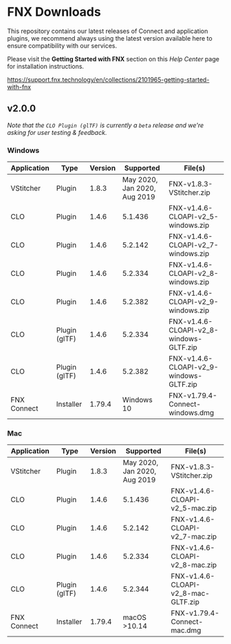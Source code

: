 # FNX Downloads
This repository contains our latest releases of Connect and application plugins, we recommend always using the latest version available here to ensure compatibility with our services.

Please visit the **Getting Started with FNX** section on this *Help Center* page for installation instructions.

https://support.fnx.technology/en/collections/2101965-getting-started-with-fnx


## v2.0.0

*Note that the `CLO Plugin (glTF)` is currently a `beta` release and we're asking for user testing & feedback.*

### Windows

|Application|Type|Version|Supported|File(s)|
|-|-|-|-|-|
|VStitcher|Plugin|1.8.3|May 2020, Jan 2020, Aug 2019|FNX-v1.8.3-VStitcher.zip|
|CLO|Plugin|1.4.6|5.1.436|FNX-v1.4.6-CLOAPI-v2_5-windows.zip|
|CLO|Plugin|1.4.6|5.2.142|FNX-v1.4.6-CLOAPI-v2_7-windows.zip|
|CLO|Plugin|1.4.6|5.2.334|FNX-v1.4.6-CLOAPI-v2_8-windows.zip|
|CLO|Plugin|1.4.6|5.2.382|FNX-v1.4.6-CLOAPI-v2_9-windows.zip|
|CLO|Plugin (glTF)|1.4.6|5.2.334|FNX-v1.4.6-CLOAPI-v2_8-windows-GLTF.zip|
|CLO|Plugin (glTF)|1.4.6|5.2.382|FNX-v1.4.6-CLOAPI-v2_9-windows-GLTF.zip|
|FNX Connect|Installer|1.79.4|Windows 10|FNX-v1.79.4-Connect-windows.dmg|

### Mac
|Application|Type|Version|Supported|File(s)|
|-|-|-|-|-|
|VStitcher|Plugin|1.8.3|May 2020, Jan 2020, Aug 2019|FNX-v1.8.3-VStitcher.zip|
|CLO|Plugin|1.4.6|5.1.436|FNX-v1.4.6-CLOAPI-v2_5-mac.zip|
|CLO|Plugin|1.4.6|5.2.142|FNX-v1.4.6-CLOAPI-v2_7-mac.zip|
|CLO|Plugin|1.4.6|5.2.334|FNX-v1.4.6-CLOAPI-v2_8-mac.zip|
|CLO|Plugin (glTF)|1.4.6|5.2.344|FNX-v1.4.6-CLOAPI-v2_8-mac-GLTF.zip|
|FNX Connect|Installer|1.79.4|macOS >10.14|FNX-v1.79.4-Connect-mac.dmg|

